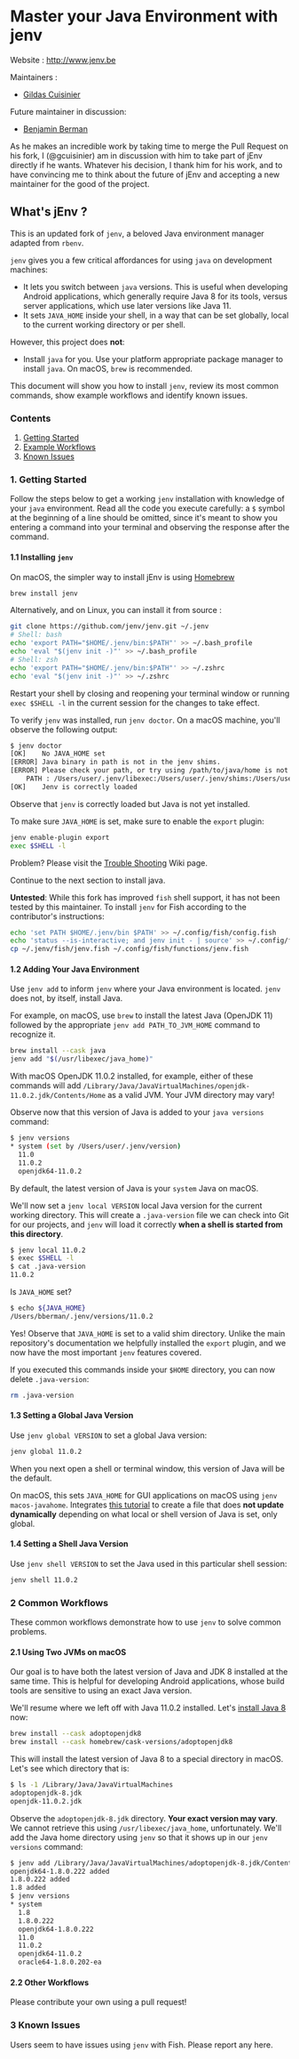 # Master your Java Environment with jenv

Website : http://www.jenv.be

Maintainers : 
- [Gildas Cuisinier](https://github.com/gcuisinier/)

Future maintainer in discussion:
- [Benjamin Berman](https://github.com/doctorpangloss) 

As he makes an incredible work by taking time to merge the Pull Request on his fork, I (@gcuisinier) am in discussion with him to take part of jEnv directly if he wants.
Whatever his decision, I thank him for his work, and to have convincing me to think about the future of jEnv and accepting a new maintainer for the good of the project.

## What's jEnv ?

This is an updated fork of `jenv`, a beloved Java environment manager adapted from `rbenv`.

`jenv` gives you a few critical affordances for using `java` on development machines:

 - It lets you switch between `java` versions. This is useful when developing Android applications, which generally require Java 8 for its tools, versus server applications, which use later versions like Java 11.
 - It sets `JAVA_HOME` inside your shell, in a way that can be set globally, local to the current working directory or per shell.

However, this project does **not**:

 - Install `java` for you. Use your platform appropriate package manager to install `java`. On macOS, `brew` is recommended.

This document will show you how to install `jenv`, review its most common commands, show example workflows and identify known issues.

### Contents

 1. [Getting Started](#1-getting-started)
 2. [Example Workflows](#2-common-workflows)
 3. [Known Issues](#3-known-issues)

### 1. Getting Started

Follow the steps below to get a working `jenv` installation with knowledge of your `java` environment. Read all the code you execute carefully: a `$` symbol at the beginning of a line should be omitted, since it's meant to show you entering a command into your terminal and observing the response after the command.

#### 1.1 Installing `jenv`

On macOS, the simpler way to install jEnv is using [Homebrew](https://brew.sh)

```bash
brew install jenv
```

Alternatively, and on Linux, you can install it from source :

```bash
git clone https://github.com/jenv/jenv.git ~/.jenv
# Shell: bash
echo 'export PATH="$HOME/.jenv/bin:$PATH"' >> ~/.bash_profile
echo 'eval "$(jenv init -)"' >> ~/.bash_profile
# Shell: zsh
echo 'export PATH="$HOME/.jenv/bin:$PATH"' >> ~/.zshrc
echo 'eval "$(jenv init -)"' >> ~/.zshrc
```

Restart your shell by closing and reopening your terminal window or running `exec $SHELL -l` in the current session for the changes to take effect.

To verify `jenv` was installed, run `jenv doctor`. On a macOS machine, you'll observe the following output:

```bash
$ jenv doctor
[OK]	No JAVA_HOME set
[ERROR]	Java binary in path is not in the jenv shims.
[ERROR]	Please check your path, or try using /path/to/java/home is not a valid path to java installation.
	PATH : /Users/user/.jenv/libexec:/Users/user/.jenv/shims:/Users/user/.jenv/bin:/usr/local/bin:/usr/bin:/bin:/usr/sbin:/sbin
[OK]	Jenv is correctly loaded
```

Observe that `jenv` is correctly loaded but Java is not yet installed.

To make sure `JAVA_HOME` is set, make sure to enable the `export` plugin:

```bash
jenv enable-plugin export
exec $SHELL -l
```

Problem? Please visit the [Trouble Shooting](https://github.com/jenv/jenv/wiki/Trouble-Shooting) Wiki page.

Continue to the next section to install java.



**Untested**: While this fork has improved `fish` shell support, it has not been tested by this maintainer. To install `jenv` for Fish according to the contributor's instructions:

```sh
echo 'set PATH $HOME/.jenv/bin $PATH' >> ~/.config/fish/config.fish
echo 'status --is-interactive; and jenv init - | source' >> ~/.config/fish/config.fish
cp ~/.jenv/fish/jenv.fish ~/.config/fish/functions/jenv.fish
```

#### 1.2 Adding Your Java Environment

Use `jenv add` to inform `jenv` where your Java environment is located. `jenv` does not, by itself, install Java.

For example, on macOS, use `brew` to install the latest Java (OpenJDK 11) followed by the appropriate `jenv add PATH_TO_JVM_HOME` command to recognize it.

```bash
brew install --cask java
jenv add "$(/usr/libexec/java_home)"
```

With macOS OpenJDK 11.0.2 installed, for example, either of these commands will add `/Library/Java/JavaVirtualMachines/openjdk-11.0.2.jdk/Contents/Home` as a valid JVM. Your JVM directory may vary!

Observe now that this version of Java is added to your `java versions` command:

```bash
$ jenv versions
* system (set by /Users/user/.jenv/version)
  11.0
  11.0.2
  openjdk64-11.0.2
```

By default, the latest version of Java is your `system` Java on macOS.

We'll now set a `jenv local VERSION` local Java version for the current working directory. This will create a `.java-version` file we can check into Git for our projects, and `jenv` will load it correctly **when a shell is started from this directory**.

```bash
$ jenv local 11.0.2
$ exec $SHELL -l
$ cat .java-version
11.0.2
```

Is `JAVA_HOME` set?

```bash
$ echo ${JAVA_HOME}
/Users/bberman/.jenv/versions/11.0.2
```

Yes! Observe that `JAVA_HOME` is set to a valid shim directory. Unlike the main repository's documentation we helpfully installed the `export` plugin, and we now have the most important `jenv` features covered.

If you executed this commands inside your `$HOME` directory, you can now delete `.java-version`:

```bash
rm .java-version
```

#### 1.3 Setting a Global Java Version

Use `jenv global VERSION` to set a global Java version:

```bash
jenv global 11.0.2
```

When you next open a shell or terminal window, this version of Java will be the default.

On macOS, this sets `JAVA_HOME` for GUI applications on macOS using `jenv macos-javahome`. Integrates [this tutorial](https://www.ibm.com/support/knowledgecenter/en/SSPJLC_7.6.2/com.ibm.si.mpl.doc/tshoot/ts_java_home.html) to create a file that does **not update dynamically** depending on what local or shell version of Java is set, only global.


#### 1.4 Setting a Shell Java Version

Use `jenv shell VERSION` to set the Java used in this particular shell session:

```bash
jenv shell 11.0.2
```

### 2 Common Workflows

These common workflows demonstrate how to use `jenv` to solve common problems.

#### 2.1 Using Two JVMs on macOS

Our goal is to have both the latest version of Java and JDK 8 installed at the same time. This is helpful for developing Android applications, whose build tools are sensitive to using an exact Java version.

We'll resume where we left off with Java 11.0.2 installed. Let's [install Java 8](https://stackoverflow.com/questions/24342886/how-to-install-java-8-on-mac) now:

```bash
brew install --cask adoptopenjdk8
brew install --cask homebrew/cask-versions/adoptopenjdk8
```

This will install the latest version of Java 8 to a special directory in macOS. Let's see which directory that is:

```bash
$ ls -1 /Library/Java/JavaVirtualMachines 
adoptopenjdk-8.jdk
openjdk-11.0.2.jdk
```

Observe the `adoptopenjdk-8.jdk` directory. **Your exact version may vary**. We cannot retrieve this using `/usr/libexec/java_home`, unfortunately. We'll add the Java home directory using `jenv` so that it shows up in our `jenv versions` command:

```bash
$ jenv add /Library/Java/JavaVirtualMachines/adoptopenjdk-8.jdk/Contents/Home/
openjdk64-1.8.0.222 added
1.8.0.222 added
1.8 added
$ jenv versions
* system
  1.8
  1.8.0.222
  openjdk64-1.8.0.222
  11.0
  11.0.2
  openjdk64-11.0.2
  oracle64-1.8.0.202-ea
```

#### 2.2 Other Workflows

Please contribute your own using a pull request!

### 3 Known Issues

Users seem to have issues using `jenv` with Fish. Please report any here.




